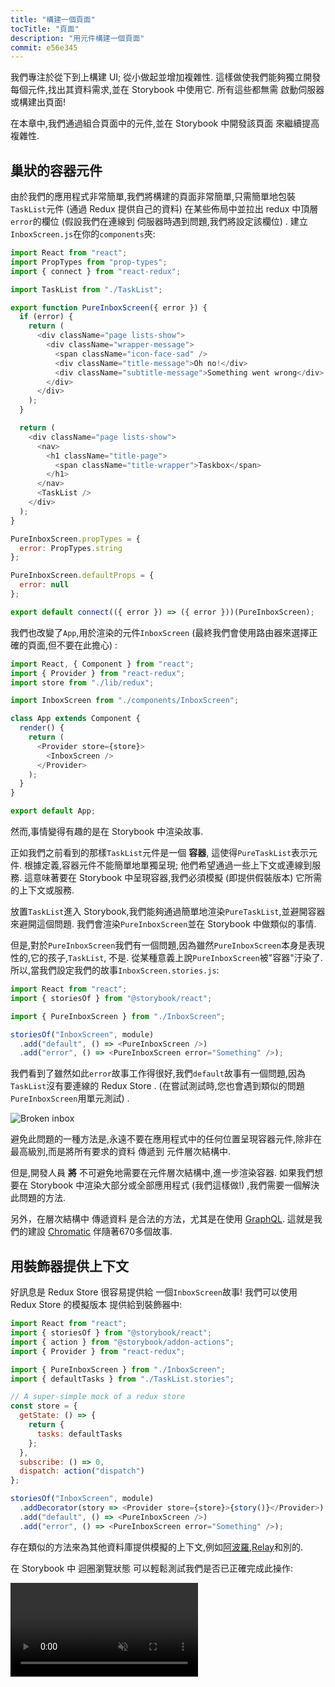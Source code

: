 ```yaml
---
title: "構建一個頁面"
tocTitle: "頁面"
description: "用元件構建一個頁面"
commit: e56e345
---
```


我們專注於從下到上構建 UI; 從小做起並增加複雜性. 這樣做使我們能夠獨立開發每個元件,找出其資料需求,並在 Storybook 中使用它. 所有這些都無需 啟動伺服器或構建出頁面!

在本章中,我們通過組合頁面中的元件,並在 Storybook 中開發該頁面 來繼續提高複雜性.

## 巢狀的容器元件

由於我們的應用程式非常簡單,我們將構建的頁面非常簡單,只需簡單地包裝`TaskList`元件 (通過 Redux 提供自己的資料) 在某些佈局中並拉出 redux 中頂層`error`的欄位 (假設我們在連線到 伺服器時遇到問題,我們將設定該欄位) . 建立`InboxScreen.js`在你的`components`夾:

```javascript
import React from "react";
import PropTypes from "prop-types";
import { connect } from "react-redux";

import TaskList from "./TaskList";

export function PureInboxScreen({ error }) {
  if (error) {
    return (
      <div className="page lists-show">
        <div className="wrapper-message">
          <span className="icon-face-sad" />
          <div className="title-message">Oh no!</div>
          <div className="subtitle-message">Something went wrong</div>
        </div>
      </div>
    );
  }

  return (
    <div className="page lists-show">
      <nav>
        <h1 className="title-page">
          <span className="title-wrapper">Taskbox</span>
        </h1>
      </nav>
      <TaskList />
    </div>
  );
}

PureInboxScreen.propTypes = {
  error: PropTypes.string
};

PureInboxScreen.defaultProps = {
  error: null
};

export default connect(({ error }) => ({ error }))(PureInboxScreen);
```

我們也改變了`App`,用於渲染的元件`InboxScreen` (最終我們會使用路由器來選擇正確的頁面,但不要在此擔心) :

```javascript
import React, { Component } from "react";
import { Provider } from "react-redux";
import store from "./lib/redux";

import InboxScreen from "./components/InboxScreen";

class App extends Component {
  render() {
    return (
      <Provider store={store}>
        <InboxScreen />
      </Provider>
    );
  }
}

export default App;
```

然而,事情變得有趣的是在 Storybook 中渲染故事.

正如我們之前看到的那樣`TaskList`元件是一個 **容器**, 這使得`PureTaskList`表示元件. 根據定義,容器元件不能簡單地單獨呈現; 他們希望通過一些上下文或連線到服務. 這意味著要在 Storybook 中呈現容器,我們必須模擬 (即提供假裝版本) 它所需的上下文或服務.

放置`TaskList`進入 Storybook,我們能夠通過簡單地渲染`PureTaskList`,並避開容器來避開這個問題. 我們會渲染`PureInboxScreen`並在 Storybook 中做類似的事情.

但是,對於`PureInboxScreen`我們有一個問題,因為雖然`PureInboxScreen`本身是表現性的,它的孩子,`TaskList`, 不是. 從某種意義上說`PureInboxScreen`被"容器"汙染了. 所以,當我們設定我們的故事`InboxScreen.stories.js`:

```javascript
import React from "react";
import { storiesOf } from "@storybook/react";

import { PureInboxScreen } from "./InboxScreen";

storiesOf("InboxScreen", module)
  .add("default", () => <PureInboxScreen />)
  .add("error", () => <PureInboxScreen error="Something" />);
```

我們看到了雖然如此`error`故事工作得很好,我們`default`故事有一個問題,因為`TaskList`沒有要連線的 Redux Store . (在嘗試測試時,您也會遇到類似的問題`PureInboxScreen`用單元測試) .

![Broken inbox](/intro-to-storybook/broken-inboxscreen.png)

避免此問題的一種方法是,永遠不要在應用程式中的任何位置呈現容器元件,除非在最高級別,而是將所有要求的資料 傳遞到 元件層次結構中.

但是,開發人員 **將** 不可避免地需要在元件層次結構中,進一步渲染容器. 如果我們想要在 Storybook 中渲染大部分或全部應用程式 (我們這樣做!) ,我們需要一個解決此問題的方法.

<div class="aside">
另外，在層次結構中 傳遞資料 是合法的方法，尤其是在使用 <a href="http://graphql.org/">GraphQL</a>. 這就是我們的建設 <a href="https://www.chromaticqa.com">Chromatic</a> 伴隨著670多個故事.
</div>

## 用裝飾器提供上下文

好訊息是 Redux Store 很容易提供給 一個`InboxScreen`故事! 我們可以使用 Redux Store 的模擬版本 提供給到裝飾器中:

```javascript
import React from "react";
import { storiesOf } from "@storybook/react";
import { action } from "@storybook/addon-actions";
import { Provider } from "react-redux";

import { PureInboxScreen } from "./InboxScreen";
import { defaultTasks } from "./TaskList.stories";

// A super-simple mock of a redux store
const store = {
  getState: () => {
    return {
      tasks: defaultTasks
    };
  },
  subscribe: () => 0,
  dispatch: action("dispatch")
};

storiesOf("InboxScreen", module)
  .addDecorator(story => <Provider store={store}>{story()}</Provider>)
  .add("default", () => <PureInboxScreen />)
  .add("error", () => <PureInboxScreen error="Something" />);
```

存在類似的方法來為其他資料庫提供模擬的上下文,例如[阿波羅](https://www.npmjs.com/package/apollo-storybook-decorator),[Relay](https://github.com/orta/react-storybooks-relay-container)和別的.

在 Storybook 中 迴圈瀏覽狀態 可以輕鬆測試我們是否已正確完成此操作:

<video autoPlay muted playsInline loop >

  <source
    src="/intro-to-storybook/finished-inboxscreen-states.mp4"
    type="video/mp4"
  />
</video>

## 元件驅動開發

我們從底部開始`Task`,然後進展到`TaskList`,現在我們在這裡使用全屏 UI. 我們的`InboxScreen`容納巢狀的容器元件,幷包括隨附的故事.

<video autoPlay muted playsInline loop style="width:480px; height:auto; margin: 0 auto;">
  <source
    src="/intro-to-storybook/component-driven-development-optimized.mp4"
    type="video/mp4"
  />
</video>

[**元件驅動開發**](https://blog.hichroma.com/component-driven-development-ce1109d56c8e)允許您在向上移動元件層次結構時,逐漸擴充套件複雜性. 其中的好處包括 更集中的開發過程 以及 所有可能的 UI 排列 的覆蓋範圍. 簡而言之,CDD 可幫助您構建 更高質量和更復雜 的使用者介面.

我們還沒有完成 - 在構建 UI 時,工作不會結束. 我們還需要確保它隨著時間的推移保持持久.
